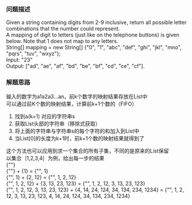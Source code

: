 ### 问题描述
Given a string containing digits from 2-9 inclusive, return all possible letter combinations that the number could represent.  
A mapping of digit to letters (just like on the telephone buttons) is given below. Note that 1 does not map to any letters.  
String[] mapping = new String[] {"0", "1", "abc", "def", "ghi", "jkl", "mno", "pqrs", "tuv", "wxyz"};  
Input: "23"  
Output: ["ad", "ae", "af", "bd", "be", "bf", "cd", "ce", "cf"].

### 解题思路
输入的数字为a1a2a3...an，前k个数字的映射结果存放在List中  
可以通过前K个数的映射结果，计算前k+1个数的（FIFO）  
1. 找到a(k+1) 对应的字符串s
1. 获取List头部的字符串（移除式获取）
1. 将上面的字符串与字符串s的每个字符的和加入到List中
1. 当List[0]的长度为k+1时，前k+1个数的映射结果就得到了

这个方法也可以应用到求一个集合的所有子集，不同的是原来的List保留  
以集合｛1,2,3,4｝为例，给出每一步的结果  
{""}  
{""} + {1} = {"", 1}  
{"", 1} + {2, 12} = {"", 1, 2, 12}  
{"", 1, 2, 12} + {3, 13, 23, 123} = {"", 1, 2, 12, 3, 13, 23, 123}  
{"", 1, 2, 12, 3, 13, 23, 123} + {4, 14, 24, 124, 34, 134, 234, 1234} = {"", 1, 2, 12, 3, 13, 23, 123, 4, 14, 24, 124, 34, 134, 234, 1234}
